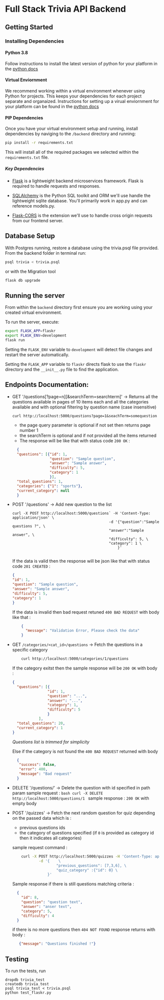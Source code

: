 # Full Stack Trivia API Backend

## Getting Started

### Installing Dependencies

#### Python 3.8

Follow instructions to install the latest version of python for your platform in the [python docs](https://docs.python.org/3/using/unix.html#getting-and-installing-the-latest-version-of-python)

#### Virtual Enviornment

We recommend working within a virtual environment whenever using Python for projects. This keeps your dependencies for each project separate and organaized. Instructions for setting up a virual enviornment for your platform can be found in the [python docs](https://packaging.python.org/guides/installing-using-pip-and-virtual-environments/)

#### PIP Dependencies

Once you have your virtual environment setup and running, install dependencies by naviging to the `/backend` directory and running:

```bash
pip install -r requirements.txt
```

This will install all of the required packages we selected within the `requirements.txt` file.

##### Key Dependencies

- [Flask](http://flask.pocoo.org/)  is a lightweight backend microservices framework. Flask is required to handle requests and responses.

- [SQLAlchemy](https://www.sqlalchemy.org/) is the Python SQL toolkit and ORM we'll use handle the lightweight sqlite database. You'll primarily work in app.py and can reference models.py. 

- [Flask-CORS](https://flask-cors.readthedocs.io/en/latest/#) is the extension we'll use to handle cross origin requests from our frontend server. 

## Database Setup
With Postgres running, restore a database using the trivia.psql file provided. From the backend folder in terminal run:
```bash
psql trivia < trivia.psql
```
or with the Migration tool 
```bash
flask db upgrade
```

## Running the server

From within the `backend` directory first ensure you are working using your created virtual environment.

To run the server, execute:

```bash
export FLASK_APP=flaskr
export FLASK_ENV=development
flask run
```

Setting the `FLASK_ENV` variable to `development` will detect file changes and restart the server automatically.

Setting the `FLASK_APP` variable to `flaskr` directs flask to use the `flaskr` directory and the `__init__.py` file to find the application. 


## Endpoints Documentation:
- GET '/questions[?page=n][&searchTerm=searchterm]' →
Returns all the questions available in pages of 10 items each and all the categories available 
and with optional filtering by question name (case insensitive)

    `curl http://localhost:5000/questions?page=1&seachTerm=somequestion`
    
    - the page query parameter is optional if not set then returns page number 1
    - the searchTerm is optional and if not provided all the items returned
    - The response will be like that with status code `200 OK` :
    ```json
      {
      "questions": [{"id": 1,
                     "question": "Sample question",
                     "answer": "Sample answer",
                     "difficulty": 5,
                     "category": 1
                     }],
      "total_questions": 1,
      "categories": {"1": "sports"},
      "current_category": null
      }
    ```
- POST '/questions' → Add new question to the list

    ```
    curl -X POST http://localhost:5000/questions` -H 'Content-Type: application/json' \
                                                -d '{"question":"Sample questions ?", \
                                                "answer":"Sample answer", \
                                                "difficulty": 5, \
                                                "category": 1 \
                                                    }'
    
    
    ```
    If the data is valid then the response will be json like that with status code `201 CREATED`  :
    ```json
    {
    "id": 1,
    "question": "Sample question",
    "answer": "Sample answer",
    "difficulty": 5,
    "category": 1
    }
    ```
    If the data is invalid then bad request retuned `400 BAD REQUEST` with body like that :
    ```json
        {
          "message": "Validation Error, Please check the data"
        }   
     ``` 
- GET `/categories/<cat_id>/questions` → Fetch the questions in a specific category

    ```bash
        curl http://localhost:5000/categories/1/questions 
    ``` 
    If the category exitst then the sample response will be `200 OK` with body :
    ```json
    {
      "questions": [{
                    "id": 1,
                    "question": "...",
                    "answer": "...",
                    "category": 1,
                    "difficulty": 5
                    }
                ],
      "total_questions": 20,
      "current_category": 1
    }  
    ```
   *Questions list is trimmed for simplicity*
    
    Else if the category is not found the `400 BAD REQUEST` returned with body 
    ```json
      {
       "success": false,
       "error": 400,
       "message": "Bad request"
      }
    ```
- DELETE '/questions/<qid>' → Delete the question with id specified in path param
        sample request :
                ```bash
                    curl -X DELETE http://localhost:5000/questions/1
                ``` 
        sample response : `200 OK` with empty body


- POST '/quizzes' → Fetch the next random question for quiz 
    depending on the passed data which is :

    - previous questions ids
    - the category of questions specified (if `0` is provided as category id then it indicates all categories)
    
    sample request command :
    ```bash
        curl -X POST http://localhost:5000/quizzes -H 'Content-Type: application/json' \
                -d '{    \
                        "previous_questions": [7,3,6], \
                        "quiz_category" :{"id": 0} \
                    }'
    ```
    Sample response if there is still questions matching criteria : 
    ```json
      {
        "id": 8,
        "question": "question text",
        "answer": "anser text",
        "category": 5,
        "difficulty": 4
      } 
     ```
     if there is no more questions then `404 NOT FOUND` response returns with body :
     ```json
        {"message": "Questions finished !"}
     ```


## Testing
To run the tests, run
```
dropdb trivia_test
createdb trivia_test
psql trivia_test < trivia.psql
python test_flaskr.py
```
